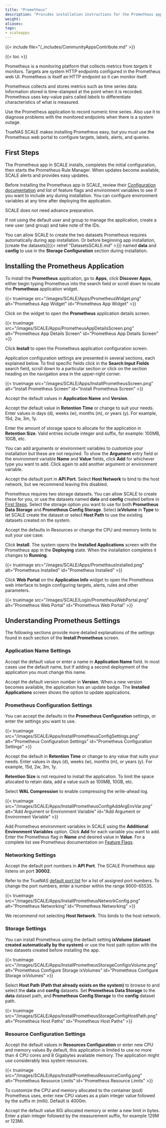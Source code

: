 ```yaml
---
title: "Prometheus"
description: "Provides installation instructions for the Prometheus application."
weight: 
aliases:
tags:
- scaleapps
---
```


{{< include file="/_includes/CommunityAppsContribute.md" >}}

{{< toc >}}

Prometheus is a monitoring platform that collects metrics from *targets* it monitors. Targets are system HTTP endpoints configured in the Prometheus web UI. Prometheus is itself an HTTP endpoint so it can monitor itself.

Prometheus collects and stores metrics such as time series data. Information stored is time-stamped at the point when it is recorded.
Prometheus uses key-value pairs called *labels* to differentiate characteristics of what is measured.

Use the Prometheus application to record numeric time series.
Also use it to diagnose problems with the monitored endpoints when there is a system outage.

TrueNAS SCALE makes installing Prometheus easy, but you must use the Prometheus web portal to configure targets, labels, alerts, and queries.

## First Steps

The Prometheus app in SCALE installs, completes the initial configuration, then starts the Prometheus Rule Manager.
When updates become available, SCALE alerts and provides easy updates.

Before installing the Prometheus app in SCALE, review their [Configuration documentation](https://prometheus.io/docs/prometheus/latest/configuration/configuration/) and list of feature flags and environment variables to see if you want to include any during installation.
You can configure environment variables at any time after deploying the application.

SCALE does not need advance preparation.

If not using the default user and group to manage the application, create a new user (and group) and take note of the IDs.

You can allow SCALE to create the two datasets Prometheus requires automatically during app installation.
Or before beginning app installation, [create the datasets]({{< relref "DatasetsSCALE.md" >}}) named **data** and **config** to use in the **Storage Configuration** section during installation.

## Installing the Prometheus Application

To install the **Prometheus** application, go to **Apps**, click **Discover Apps**, either begin typing Prometheus into the search field or scroll down to locate the **Prometheus** application widget.

{{< trueimage src="/images/SCALE/Apps/PrometheusWidget.png" alt="Prometheus App Widget" id="Prometheus App Widget" >}}

Click on the widget to open the **Prometheus** application details screen.

{{< trueimage src="/images/SCALE/Apps/PrometheusAppDetailsScreen.png" alt="Prometheus App Details Screen" id="Prometheus App Details Screen" >}}

Click **Install** to open the Prometheus application configuration screen.

Application configuration settings are presented in several sections, each explained below.
To find specific fields click in the **Search Input Fields** search field, scroll down to a particular section or click on the section heading on the navigation area in the upper-right corner.

{{< trueimage src="/images/SCALE/Apps/InstallPrometheusScreen.png" alt="Install Prometheus Screen" id="Install Prometheus Screen" >}}

Accept the default values in **Application Name** and **Version**.

Accept the default value in **Retention Time** or change to suit your needs.
Enter values in days (d), weeks (w), months (m), or years (y). For example, 15d, 2w, 3m, 1y.

Enter the amount of storage space to allocate for the application in **Retention Size**.
Valid entries include integer and suffix, for example: 100MB, 10GB, etc.

You can add arguments or environment variables to customize your installation but these are not required.
To show the **Argument** entry field or the environment variable **Name** and **Value** fields, click **Add** for whichever type you want to add.
Click again to add another argument or environment variable.

Accept the default port in **API Port**.
Select **Host Network** to bind to the host network, but we recommend leaving this disabled.

Prometheus requires two storage datasets.
You can allow SCALE to create these for you, or use the datasets named **data** and **config** created before in [First Steps](#first-steps).
Select the storage option you want to use for both **Prometheus Data Storage** and **Prometheus Config Storage**.
Select **ixVolume** in **Type** to let SCALE create the dataset or select **Host Path** to use the existing datasets created on the system.

Accept the defaults in Resources or change the CPU and memory limits to suit your use case.

Click **Install**.
The system opens the **Installed Applications** screen with the Prometheus app in the **Deploying** state.
When the installation completes it changes to **Running**.

{{< trueimage src="/images/SCALE/Apps/PrometheusInstalled.png" alt="Prometheus Installed" id="Prometheus Installed" >}}

Click **Web Portal** on the **Application Info** widget to open the Prometheus web interface to begin configuring targets, alerts, rules and other parameters.

{{< trueimage src="/images/SCALE/Login/PrometheusWebPortal.png" alt="Prometheus Web Portal" id="Prometheus Web Portal" >}}

## Understanding Prometheus Settings
The following sections provide more detailed explanations of the settings found in each section of the **Install Prometheus** screen.

### Application Name Settings

Accept the default value or enter a name in **Application Name** field.
In most cases use the default name, but if adding a second deployment of the application you must change this name.

Accept the default version number in **Version**.
When a new version becomes available, the application has an update badge.
The **Installed Applications** screen shows the option to update applications.

### Prometheus Configuration Settings

You can accept the defaults in the **Prometheus Configuration** settings, or enter the settings you want to use.

{{< trueimage src="/images/SCALE/Apps/InstallPrometheusConfigSettings.png" alt="Prometheus Configuration Settings" id="Prometheus Configuration Settings" >}}

Accept the default in **Retention Time** or change to any value that suits your needs.
Enter values in days (d), weeks (w), months (m), or years (y). For example, 15d, 2w, 3m, 1y.

**Retention Size** is not required to install the application. To limit the space allocated to retain data, add a value such as 100MB, 10GB, etc.

Select **WAL Compression** to enable compressing the write-ahead log.

{{< trueimage src="/images/SCALE/Apps/InstallPrometheusConfigAddArgEnvVar.png" alt="Add Argument or Environment Variable" id="Add Argument or Environment Variable" >}}

Add Prometheus environment variables in SCALE using the **Additional Environment Variables** option.
Click **Add** for each variable you want to add.
Enter the Prometheus flag in **Name** and desired value in **Value**. For a complete list see Prometheus documentation on [Feature Flags](https://prometheus.io/docs/prometheus/latest/feature_flags/).

### Networking Settings

Accept the default port numbers in **API Port**.
The SCALE Prometheus app listens on port **30002**.

Refer to the TrueNAS [default port list](https://www.truenas.com/docs/references/defaultports/) for a list of assigned port numbers.
To change the port numbers, enter a number within the range 9000-65535.

{{< trueimage src="/images/SCALE/Apps/InstallPrometheusNetworkConfig.png" alt="Prometheus Networking" id="Prometheus Networking" >}}

We recommend not selecting **Host Network**. This binds to the host network.

### Storage Settings
You can install Prometheus using the default setting **ixVolume (dataset created automatically by the system)** or use the host path option with the two datasets created before installing the app.

{{< trueimage src="/images/SCALE/Apps/InstallPrometheusStorageConfigixVolume.png" alt="Prometheus Configure Storage ixVolumes" id="Prometheus Configure Storage ixVolumes" >}}

Select **Host Path (Path that already exists on the system)** to browse to and select the **data** and **config** datasets.
Set **Prometheus Data Storage** to the **data** dataset path, and **Prometheus Config Storage** to the **config** dataset path.

{{< trueimage src="/images/SCALE/Apps/InstallPrometheusStorageConfigHostPath.png" alt="Prometheus Host Paths" id="Prometheus Host Paths" >}}

### Resource Configuration Settings

Accept the default values in **Resources Configuration** or enter new CPU and memory values
By default, this application is limited to use no more than 4 CPU cores and 8 Gigabytes available memory. The application might use considerably less system resources.

{{< trueimage src="/images/SCALE/Apps/InstallPrometheusResourceConfig.png" alt="Prometheus Resource Limits" id="Prometheus Resource Limits" >}}

To customize the CPU and memory allocated to the container (pod) Prometheus uses, enter new CPU values as a plain integer value followed by the suffix m (milli).
Default is 4000m.

Accept the default value 8Gi allocated memory or enter a new limit in bytes.
Enter a plain integer followed by the measurement suffix, for example 129M or 123Mi.

